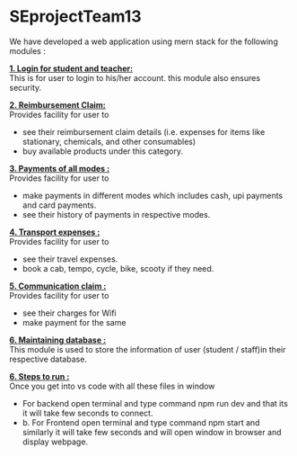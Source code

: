 # SEprojectTeam13
We have developed a web application using mern stack for the following modules :

 <b><u>1. Login for student and teacher:</u></b><br>
  This is for user to login to his/her account. this module also ensures security.
  
 <b><u>2. Reimbursement Claim:</u></b><br>
  Provides facility for user to
  - see their reimbursement claim details (i.e. expenses for items like     stationary, chemicals, and other consumables)
  - buy available products under this category.

 <b><u>3. Payments of all modes :</u></b><br>
  Provides facility for user to 
  - make payments in different modes which includes cash, upi payments and card payments.
  - see their history of payments in respective modes.
  
 <b><u>4. Transport expenses :</u></b><br>
  Provides facility for user to
  - see their travel expenses.
  - book a cab, tempo, cycle, bike, scooty if they need.
  
 <b><u>5. Communication claim :</u></b><br> 
  Provides facility for user to
  - see their charges for Wifi
  - make payment for the same
  
 <b><u>6. Maintaining database :</u></b><br>
  This module is used to store the information of user (student / staff)in their respective database.
  <br>
  
 <b><u>6. Steps to run :</u></b><br>
 Once you get into vs code with all these files in window 
 - For backend open terminal and type command npm run dev and that its it will take few seconds to connect.
 - b.	For Frontend open terminal and type command npm start and similarly it will take few seconds and will open window in browser and display webpage.
